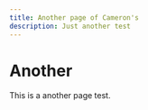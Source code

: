 ```yaml
---
title: Another page of Cameron's
description: Just another test
---
```


# Another

This is a another page test.